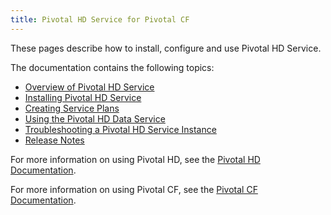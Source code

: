 ```yaml
---
title: Pivotal HD Service for Pivotal CF
---
```


These pages describe how to install, configure and use Pivotal HD Service.

The documentation contains the following topics:

* [Overview of Pivotal HD Service](overview.html)
* [Installing Pivotal HD Service](installation.html)
* [Creating Service Plans](service_plans.html)
* [Using the Pivotal HD Data Service](data_service.html)
* [Troubleshooting a Pivotal HD Service Instance](troubleshooting.html)
* [Release Notes](relnotes.html)

For more information on using Pivotal HD, see the 
[Pivotal HD Documentation](../pivotalhd/index.html).

For more information on using Pivotal CF, see the 
[Pivotal CF Documentation](http://docs.gopivotal.com/pivotalcf/index.html).



